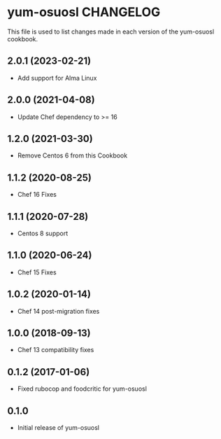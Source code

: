 yum-osuosl CHANGELOG
====================
This file is used to list changes made in each version of the
yum-osuosl cookbook.

2.0.1 (2023-02-21)
------------------
- Add support for Alma Linux

2.0.0 (2021-04-08)
------------------
- Update Chef dependency to >= 16

1.2.0 (2021-03-30)
------------------
- Remove Centos 6 from this Cookbook

1.1.2 (2020-08-25)
------------------
- Chef 16 Fixes

1.1.1 (2020-07-28)
------------------
- Centos 8 support

1.1.0 (2020-06-24)
------------------
- Chef 15 Fixes

1.0.2 (2020-01-14)
------------------
- Chef 14 post-migration fixes

1.0.0 (2018-09-13)
------------------
- Chef 13 compatibility fixes

0.1.2 (2017-01-06)
------------------
- Fixed rubocop and foodcritic for yum-osuosl

0.1.0
-----
- Initial release of yum-osuosl

